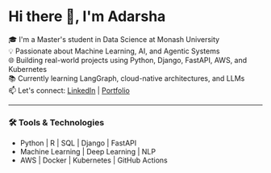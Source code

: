 # Hi there 👋, I'm Adarsha

🎓 I'm a Master's student in Data Science at Monash University  
💡 Passionate about Machine Learning, AI, and Agentic Systems  
🌐 Building real-world projects using Python, Django, FastAPI, AWS, and Kubernetes  
📚 Currently learning LangGraph, cloud-native architectures, and LLMs  
📫 Let's connect: [LinkedIn](https://www.linkedin.com/in/aryaladarsha/) | [Portfolio](http://adarshaaryal.com.np/)

---

### 🛠️ Tools & Technologies
- Python | R | SQL | Django | FastAPI
- Machine Learning | Deep Learning | NLP
- AWS | Docker | Kubernetes | GitHub Actions



<!--
**Adarsha653/Adarsha653** is a ✨ _special_ ✨ repository because its `README.md` (this file) appears on your GitHub profile.

Here are some ideas to get you started:

- 🔭 I’m currently working on ...
- 🌱 I’m currently learning ...
- 👯 I’m looking to collaborate on ...
- 🤔 I’m looking for help with ...
- 💬 Ask me about ...
- 📫 How to reach me: ...
- 😄 Pronouns: ...
- ⚡ Fun fact: ...
-->

